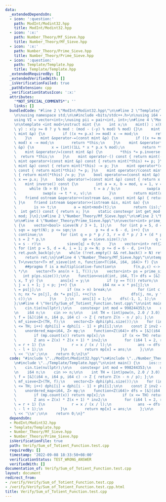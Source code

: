 ```yaml
---
data:
  _extendedDependsOn:
  - icon: ':question:'
    path: ModInt/Modint32.hpp
    title: ModInt/Modint32.hpp
  - icon: ':x:'
    path: Number_Theory/Mf_Sieve.hpp
    title: Number_Theory/Mf_Sieve.hpp
  - icon: ':x:'
    path: Number_Theory/Prime_Sieve.hpp
    title: Number_Theory/Prime_Sieve.hpp
  - icon: ':question:'
    path: Template/Template.hpp
    title: Template/Template.hpp
  _extendedRequiredBy: []
  _extendedVerifiedWith: []
  _isVerificationFailed: true
  _pathExtension: cpp
  _verificationStatusIcon: ':x:'
  attributes:
    '*NOT_SPECIAL_COMMENTS*': ''
    links: []
  bundledCode: "#line 2 \"ModInt/Modint32.hpp\"\n\n#line 2 \"Template/Template.hpp\"\
    \n\nusing namespace std;\n\n#include <bits/stdc++.h>\n\nusing i64 = long long;\n\
    using VI = vector<int>;\nusing pii = pair<int, int>;\n#line 4 \"ModInt/Modint32.hpp\"\
    \n\ntemplate <int mod>\nstruct mint {\n    int x;\n    mint() : x(0) {}\n    mint(int64_t\
    \ y) : x(y >= 0 ? y % mod : (mod - (-y) % mod) % mod) {}\n    mint &operator+=(const\
    \ mint &p) {\n        if ((x += p.x) >= mod) x -= mod;\n        return *this;\n\
    \    }\n    mint &operator-=(const mint &p) {\n        if ((x += mod - p.x) >=\
    \ mod) x -= mod;\n        return *this;\n    }\n    mint &operator*=(const mint\
    \ &p) {\n        x = (int)(1LL * x * p.x % mod);\n        return *this;\n    }\n\
    \    mint &operator/=(const mint &p) {\n        *this *= p.inverse();\n      \
    \  return *this;\n    }\n    mint operator-() const { return mint(-x); }\n   \
    \ mint operator+(const mint &p) const { return mint(*this) += p; }\n    mint operator-(const\
    \ mint &p) const { return mint(*this) -= p; }\n    mint operator*(const mint &p)\
    \ const { return mint(*this) *= p; }\n    mint operator/(const mint &p) const\
    \ { return mint(*this) /= p; }\n    bool operator==(const mint &p) const { return\
    \ x == p.x; }\n    bool operator!=(const mint &p) const { return x != p.x; }\n\
    \    mint inverse() const {\n        int a = x, b = mod, u = 1, v = 0, t;\n  \
    \      while (b > 0) {\n            t = a / b;\n            swap(a -= t * b, b);\n\
    \            swap(u -= t * v, v);\n        }\n        return mint(u);\n    }\n\
    \    friend ostream &operator<<(ostream &os, const mint &p) { return os << p.x;\
    \ }\n    friend istream &operator>>(istream &is, mint &a) {\n        int64_t t;\n\
    \        is >> t;\n        a = mint<mod>(t);\n        return (is);\n    }\n  \
    \  int get() const { return x; }\n    static constexpr int get_mod() { return\
    \ mod; }\n};\n#line 2 \"Number_Theory/Mf_Sieve.hpp\"\n\n#line 2 \"Number_Theory/Prime_Sieve.hpp\"\
    \n\n#line 4 \"Number_Theory/Prime_Sieve.hpp\"\n\nvector<int> prime_sieve(int N)\
    \ {\n    vector<bool> sieve(N / 3 + 1, 1);\n    for (int p = 5, d = 4, i = 1,\
    \ sqn = sqrt(N); p <= sqn;\n         p += d = 6 - d, i++) {\n        if (!sieve[i])\
    \ continue;\n        for (int q = p * p / 3, r = d * p / 3 + (d * p % 3 == 2),\
    \ s = 2 * p,\n                 qe = sieve.size();\n             q < qe; q += r\
    \ = s - r)\n            sieve[q] = 0;\n    }\n    vector<int> ret{2, 3};\n   \
    \ for (int p = 5, d = 4, i = 1; p <= N; p += d = 6 - d, i++)\n        if (sieve[i])\
    \ ret.push_back(p);\n    while (!ret.empty() && ret.back() > N) ret.pop_back();\n\
    \    return ret;\n}\n#line 4 \"Number_Theory/Mf_Sieve.hpp\"\n\ntemplate <class\
    \ T>\nvector<T> mf_sieve(int n, function<T(i64, i64, i64)> f) {\n    /*\n    \
    \    ##pragma f is a multiplicative-function\n        f(n,p,c) <-> n=p^c\n   \
    \ */\n    vector<T> ans(n + 1, T());\n    vector<int> ps = prime_sieve(n);\n \
    \   int p(ps.size());\n\n    function<void(int, i64, T)> dfs = [&](int i, i64\
    \ x, T y) {\n        ans[x] = y;\n        if (y == T()) return;\n        for (int\
    \ j = i + 1; j < p; j++) {\n            i64 nx = x * ps[j];\n            i64 dx\
    \ = ps[j];\n            if (nx > n) break;\n            for (int c = 1; nx <=\
    \ n; nx *= ps[j], dx *= ps[j], ++c)\n                dfs(j, nx, y * f(dx, ps[j],\
    \ c));\n        }\n    };\n    ans[1] = 1;\n    dfs(-1, 1, 1);\n    return ans;\n\
    };\n#line 4 \"Verify/Sum_of_Totient_Function.test.cpp\"\n\nint main() {\n    ios::sync_with_stdio(false);\n\
    \    cin.tie(nullptr);\n\n    constexpr int mod = 998244353;\n    using Z = mint<mod>;\n\
    \n    i64 n;\n    cin >> n;\n\n    int TH = (int)pow(n, 2.0 / 3.0);\n\n    auto\
    \ f = [&](i64 n, i64 p, i64 c) -> Z { return Z(n - n / p); };\n    auto phi =\
    \ mf_sieve<Z>(TH, f);\n    vector<Z> dphi(phi.size());\n    for (int i = 1; i\
    \ <= TH; i++) dphi[i] = dphi[i - 1] + phi[i];\n\n    const Z inv2 = Z(2).inverse();\n\
    \    unordered_map<i64, Z> mp;\n    function<Z(i64)> dfs = [&](i64 x) -> Z {\n\
    \        if (mp.count(x)) return mp[x];\n        if (x <= TH) return dphi[x];\n\
    \        Z ans = Z(x) * Z(x + 1) * inv2;\n        for (i64 l = 2, r; l <= x; l\
    \ = r + 1) {\n            r = x / (x / l);\n            ans -= dfs(x / l) * Z(r\
    \ - l + 1);\n        }\n        return mp[x] = ans;\n    };\n\n    cout << dfs(n)\
    \ << '\\n';\n\n    return 0;\n}\n"
  code: "#include \"../ModInt/Modint32.hpp\"\n#include \"../Number_Theory/Mf_Sieve.hpp\"\
    \n#include \"../Template/Template.hpp\"\n\nint main() {\n    ios::sync_with_stdio(false);\n\
    \    cin.tie(nullptr);\n\n    constexpr int mod = 998244353;\n    using Z = mint<mod>;\n\
    \n    i64 n;\n    cin >> n;\n\n    int TH = (int)pow(n, 2.0 / 3.0);\n\n    auto\
    \ f = [&](i64 n, i64 p, i64 c) -> Z { return Z(n - n / p); };\n    auto phi =\
    \ mf_sieve<Z>(TH, f);\n    vector<Z> dphi(phi.size());\n    for (int i = 1; i\
    \ <= TH; i++) dphi[i] = dphi[i - 1] + phi[i];\n\n    const Z inv2 = Z(2).inverse();\n\
    \    unordered_map<i64, Z> mp;\n    function<Z(i64)> dfs = [&](i64 x) -> Z {\n\
    \        if (mp.count(x)) return mp[x];\n        if (x <= TH) return dphi[x];\n\
    \        Z ans = Z(x) * Z(x + 1) * inv2;\n        for (i64 l = 2, r; l <= x; l\
    \ = r + 1) {\n            r = x / (x / l);\n            ans -= dfs(x / l) * Z(r\
    \ - l + 1);\n        }\n        return mp[x] = ans;\n    };\n\n    cout << dfs(n)\
    \ << '\\n';\n\n    return 0;\n}"
  dependsOn:
  - ModInt/Modint32.hpp
  - Template/Template.hpp
  - Number_Theory/Mf_Sieve.hpp
  - Number_Theory/Prime_Sieve.hpp
  isVerificationFile: true
  path: Verify/Sum_of_Totient_Function.test.cpp
  requiredBy: []
  timestamp: '2022-09-08 18:33:50+08:00'
  verificationStatus: TEST_WRONG_ANSWER
  verifiedWith: []
documentation_of: Verify/Sum_of_Totient_Function.test.cpp
layout: document
redirect_from:
- /verify/Verify/Sum_of_Totient_Function.test.cpp
- /verify/Verify/Sum_of_Totient_Function.test.cpp.html
title: Verify/Sum_of_Totient_Function.test.cpp
---
```

